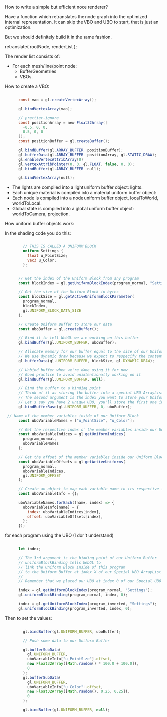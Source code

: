 How to write a simple but efficient node renderer?

Have a function which retranslates the node graph into the optimized internal representation.  It can skip the VBO and UBO to start, that is just an optimization.

But we should definitely build it in the same fashion.


retranslate( rootNode, renderList );

The render list consists of:

* For each mesh/line/point node:
  * BufferGeometries
  * VBOs.

How to create a VBO:

```glsl

      const vao = gl.createVertexArray();

      gl.bindVertexArray(vao);

      // prettier-ignore
      const positionArray = new Float32Array([
        -0.5, 0, 0,
        0.5, 0, 0
      ]);
      const positionBuffer = gl.createBuffer();

      gl.bindBuffer(gl.ARRAY_BUFFER, positionBuffer);
      gl.bufferData(gl.ARRAY_BUFFER, positionArray, gl.STATIC_DRAW);
      gl.enableVertexAttribArray(0);
      gl.vertexAttribPointer(0, 3, gl.FLOAT, false, 0, 0);
      gl.bindBuffer(gl.ARRAY_BUFFER, null);

      gl.bindVertexArray(null);
```

* The lights are compiled into a light uniform buffer object: lights.
* Each unique material is compiled into a material uniform buffer object: 
* Each node is compiled into a node uniform buffer object, localToWorld, worldToLocal.
* Global state is compiled into a global uniform buffer object: worldToCamera, projection.


How uniform buffer objects work:

In the shading code you do this:
```glsl

        // THIS IS CALLED A UNIFORM BLOCK
        uniform Settings {
          float u_PointSize;
          vec3 u_Color;
        };

```

```js

      // Get the index of the Uniform Block from any program
      const blockIndex = gl.getUniformBlockIndex(program_normal, "Settings");

      // Get the size of the Uniform Block in bytes
      const blockSize = gl.getActiveUniformBlockParameter(
        program_normal,
        blockIndex,
        gl.UNIFORM_BLOCK_DATA_SIZE
      );

      // Create Uniform Buffer to store our data
      const uboBuffer = gl.createBuffer();

      // Bind it to tell WebGL we are working on this buffer
      gl.bindBuffer(gl.UNIFORM_BUFFER, uboBuffer);

      // Allocate memory for our buffer equal to the size of our Uniform Block
      // We use dynamic draw because we expect to respecify the contents of the buffer frequently
      gl.bufferData(gl.UNIFORM_BUFFER, blockSize, gl.DYNAMIC_DRAW);

      // Unbind buffer when we're done using it for now
      // Good practice to avoid unintentionally working on it
      gl.bindBuffer(gl.UNIFORM_BUFFER, null);

      // Bind the buffer to a binding point
      // Think of it as storing the buffer into a special UBO ArrayList
      // The second argument is the index you want to store your Uniform Buffer in
      // Let's say you have 2 unique UBO, you'll store the first one in index 0 and the second one in index 1
      gl.bindBufferBase(gl.UNIFORM_BUFFER, 0, uboBuffer);

 // Name of the member variables inside of our Uniform Block
      const uboVariableNames = ["u_PointSize", "u_Color"];

      // Get the respective index of the member variables inside our Uniform Block
      const uboVariableIndices = gl.getUniformIndices(
        program_normal,
        uboVariableNames
      );

      // Get the offset of the member variables inside our Uniform Block in bytes
      const uboVariableOffsets = gl.getActiveUniforms(
        program_normal,
        uboVariableIndices,
        gl.UNIFORM_OFFSET
      );

      // Create an object to map each variable name to its respective index and offset
      const uboVariableInfo = {};

      uboVariableNames.forEach((name, index) => {
        uboVariableInfo[name] = {
          index: uboVariableIndices[index],
          offset: uboVariableOffsets[index],
        };
      });
```

for each program using the UBO (I don't understand)
```js

      let index;

      // The 3rd argument is the binding point of our Uniform Buffer
      // uniformBlockBinding tells WebGL to
      // link the Uniform Block inside of this program
      // to the Uniform Buffer at index X of our Special UBO ArrayList
      //
      // Remember that we placed our UBO at index 0 of our Special UBO ArrayList in line 213 in Part A

      index = gl.getUniformBlockIndex(program_normal, "Settings");
      gl.uniformBlockBinding(program_normal, index, 0);

      index = gl.getUniformBlockIndex(program_inverted, "Settings");
      gl.uniformBlockBinding(program_inverted, index, 0);
```

Then to set the values:

```js

        gl.bindBuffer(gl.UNIFORM_BUFFER, uboBuffer);

        // Push some data to our Uniform Buffer

        gl.bufferSubData(
          gl.UNIFORM_BUFFER,
          uboVariableInfo["u_PointSize"].offset,
          new Float32Array([Math.random() * 100.0 + 100.0]),
          0
        );
        gl.bufferSubData(
          gl.UNIFORM_BUFFER,
          uboVariableInfo["u_Color"].offset,
          new Float32Array([Math.random(), 0.25, 0.25]),
          0
        );

        gl.bindBuffer(gl.UNIFORM_BUFFER, null);

```
